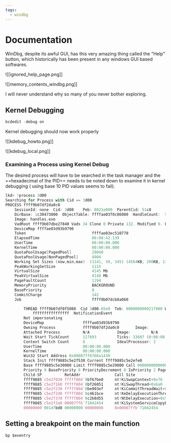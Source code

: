 ```yaml
---
tags:
  - windbg
---
```

# Documentation
WinDbg, despite its awful GUI, has this very amazing thing called the "Help" button, which historically has been present in any windows GUI based softwares.

![[ignored_help_page.png]]

![[memory_contents_windbg.png]]

I will never understand why so many of you never bother exploring.

## Kernel Debugging

```powershell title:"restart the system after running this command"
bcdedit -debug on
```

Kernel debugging should now work properly

![[kdebug_howto.png]]

![[kdebug_local.png]]

### Examining a Process using Kernel Debug

The desired process will have to be searched in the task manager and the ==hexadecimal of the PID== needs to be noted down to examine it in kernel debugging ( using base 10 PID values seems to fail).

```d
lkd> !process 3d00
Searching for Process with Cid == 3d00
PROCESS ffff9b07df2da0c0
    SessionId: none  Cid: 3d00    Peb: 0021e000  ParentCid: 51c8
    DirBase: 1c30473000  ObjectTable: ffffae03f0c86080  HandleCount:  52.
    Image: handles.exe
    VadRoot ffff9b07dbe27840 Vads 34 Clone 0 Private 132. Modified 0. Locked 0.
    DeviceMap ffffae03d93b9790
    Token                             ffffae03ec510770
    ElapsedTime                       00:08:42.139
    UserTime                          00:00:00.000
    KernelTime                        00:00:00.000
    QuotaPoolUsage[PagedPool]         29040
    QuotaPoolUsage[NonPagedPool]      4904
    Working Set Sizes (now,min,max)  (1141, 50, 345) (4564KB, 200KB, 1380KB)
    PeakWorkingSetSize                1115
    VirtualSize                       4145 Mb
    PeakVirtualSize                   4148 Mb
    PageFaultCount                    1194
    MemoryPriority                    BACKGROUND
    BasePriority                      8
    CommitCharge                      142
    Job                               ffff9b07dcb8a060

        THREAD ffff9b07df0f5080  Cid 3d00.65e0  Teb: 000000000021f000 Win32Thread: 0000000000000000 WAIT: (DelayExecution) UserMode Non-Alertable
            ffffffffffffffff  NotificationEvent
        Not impersonating
        DeviceMap                 ffffae03d93b9790
        Owning Process            ffff9b07df2da0c0       Image:         handles.exe
        Attached Process          N/A            Image:         N/A
        Wait Start TickCount      127693         Ticks: 33607 (0:00:08:45.109)
        Context Switch Count      8              IdealProcessor: 2             
        UserTime                  00:00:00.000
        KernelTime                00:00:00.000
        Win32 Start Address 0x00007ff6766a1430
        Stack Init ffff9885c5e2f530 Current ffff9885c5e2efe0
        Base ffff9885c5e30000 Limit ffff9885c5e29000 Call 0000000000000000
        Priority 9 BasePriority 8 PriorityDecrement 0 IoPriority 2 PagePriority 5
        Child-SP          RetAddr               Call Site
        ffff9885`c5e2f020 fffff804`8bf67be0     nt!KiSwapContext+0x76
        ffff9885`c5e2f160 fffff804`8bf26051     nt!KiSwapThread+0x6a0
        ffff9885`c5e2f230 fffff804`8be903ef     nt!KiCommitThreadWait+0x271
        ffff9885`c5e2f2d0 fffff804`8c461bce     nt!KeDelayExecutionThread+0x47f
        ffff9885`c5e2f370 fffff804`8c2b8d55     nt!NtDelayExecution+0x5e
        ffff9885`c5e2f3a0 00007ffb`71042454     nt!KiSystemServiceCopyEnd+0x25 (TrapFrame @ ffff9885`c5e2f3a0)
        00000000`0014fbd8 00000000`00000000     0x00007ffb`71042454
```

## Setting a breakpoint on the main function

```d
bp $exentry
```

